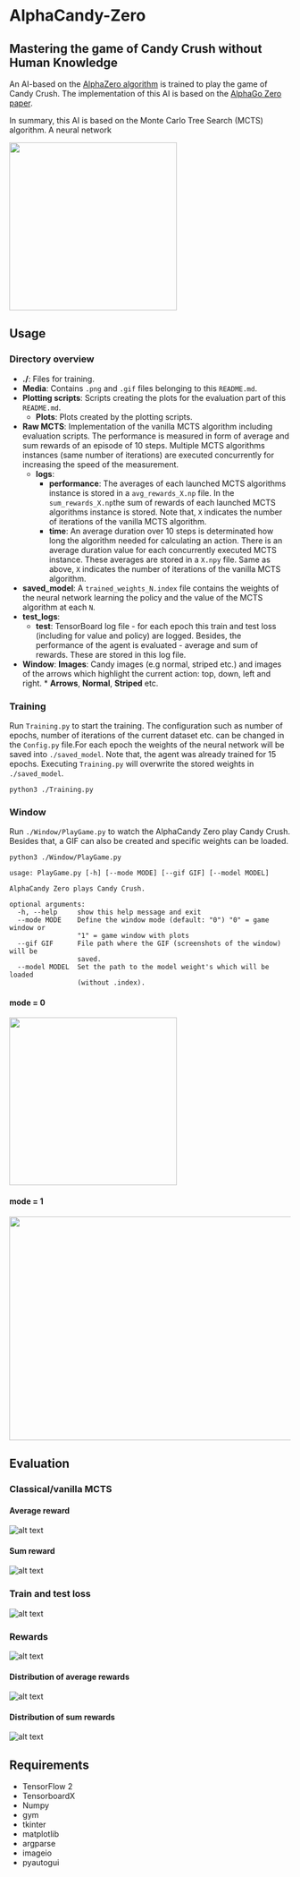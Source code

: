 # AlphaCandy-Zero
## Mastering the game of Candy Crush without Human Knowledge

An AI-based on the [AlphaZero algorithm](https://www.deepmind.com/blog/alphazero-shedding-new-light-on-chess-shogi-and-go) is trained to play the game of Candy Crush. The implementation of this AI is based on the [AlphaGo Zero paper](https://www.deepmind.com/publications/mastering-the-game-of-go-without-human-knowledge).

In summary, this AI is based on the Monte Carlo Tree Search (MCTS) algorithm. A neural network 


<img src="./Media/play_game_mode_0.gif" width="300" height="300">

## Usage

### Directory overview

* **./**: Files for training.
* **Media**: Contains `.png` and `.gif` files belonging to this `README.md`.
* **Plotting scripts**: Scripts creating the plots for the evaluation part of this `README.md`.
    * **Plots**: Plots created by the plotting scripts.
* **Raw MCTS**: Implementation of the vanilla MCTS algorithm including evaluation scripts. The performance is measured in form of average and sum rewards of an episode of 10 steps. Multiple MCTS algorithms instances (same number of iterations) are executed concurrently for increasing the speed of the measurement.
    * **logs**: 
        * **performance**: The averages of each launched MCTS algorithms instance is stored in a `avg_rewards_X.np` file. 
        In the `sum_rewards_X.np`the sum of rewards of each launched MCTS algorithms instance is stored.
        Note that, `X` indicates the number of iterations of the vanilla MCTS algorithm.
        * **time**: An average duration over 10 steps is determinated how long the algorithm needed for calculating an action. There is an average duration value for each concurrently executed MCTS instance. These averages are stored in a `X.npy` file.
        Same as above, `X` indicates the number of iterations of the vanilla MCTS algorithm.
* **saved_model**: A ``trained_weights_N.index`` file contains the weights of the neural network learning the policy and the value of the MCTS algorithm at each `N`.
* **test_logs**: 
    * **test**: TensorBoard log file - for each epoch this train and test loss (including for value and policy) are logged. Besides, the performance of the agent is evaluated - average and sum of rewards. These are stored in this log file.  
* **Window**:
    **Images**: Candy images (e.g normal, striped etc.) and images of the arrows which highlight the current action: top, down, left and right.
        * **Arrows**, **Normal**, **Striped** etc.


### Training

Run `Training.py` to start the training. The configuration such as number of epochs, number of iterations of the current dataset etc. can be changed in the `Config.py` file.For each epoch the weights of the neural network will be saved into `./saved_model`. 
Note that, the agent was already trained for 15 epochs. Executing `Training.py` will overwrite the stored weights in `./saved_model`.

```
python3 ./Training.py
```

### Window 

Run `./Window/PlayGame.py` to watch the AlphaCandy Zero play Candy Crush.
Besides that, a GIF can also be created and specific weights can be loaded.

```
python3 ./Window/PlayGame.py
```

```
usage: PlayGame.py [-h] [--mode MODE] [--gif GIF] [--model MODEL]

AlphaCandy Zero plays Candy Crush.

optional arguments:
  -h, --help     show this help message and exit
  --mode MODE    Define the window mode (default: "0") "0" = game window or
                 "1" = game window with plots
  --gif GIF      File path where the GIF (screenshots of the window) will be
                 saved.
  --model MODEL  Set the path to the model weight's which will be loaded
                 (without .index).
```


#### mode = 0

<img src="./Media/play_game_mode_0.gif" width="300" height="300">

#### mode = 1

<img src="./Media/play_game_mode_1.gif" width="1500" height="400">


## Evaluation

### Classical/vanilla MCTS  

#### Average reward

![alt text](./Raw%20MCTS/Plotting%20scripts/Plots/Vanilla_MCTS_performance_avg_reward.png)

#### Sum reward

![alt text](./Raw%20MCTS/Plotting%20scripts/Plots/Vanilla_MCTS_performance_sum_reward.png)

### Train and test loss

![alt text](./Plotting%20scripts/Plots/TrainTestLoss.png)

### Rewards

![alt text](./Plotting%20scripts/Plots/AvgSumReward.png)

#### Distribution of average rewards

![alt text](./Plotting%20scripts/Plots/DistriAvgRewards.png)

#### Distribution of sum rewards

![alt text](./Plotting%20scripts/Plots/DistriSumRewards.png)

## Requirements
- TensorFlow 2
- TensorboardX
- Numpy
- gym
- tkinter
- matplotlib
- argparse
- imageio
- pyautogui